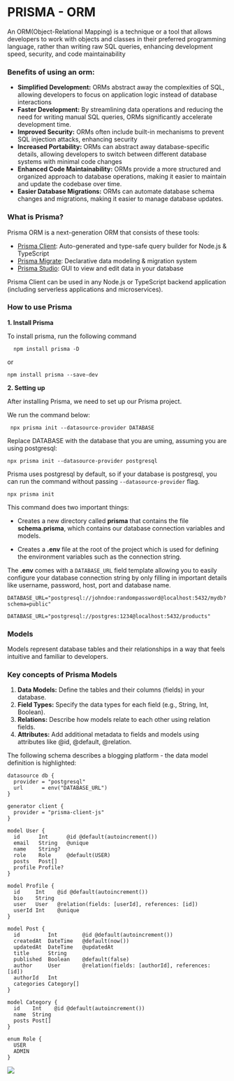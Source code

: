 # PRISMA - ORM
An ORM(Object-Relational Mapping) is a technique or a tool that allows developers to work with objects and classes in their preferred programming language, rather than writing raw SQL queries, enhancing development speed, security, and code maintainability

### Benefits of using an orm:
- **Simplified Development:**
ORMs abstract away the complexities of SQL, allowing developers to focus on application logic instead of database interactions
- **Faster Development:**
By streamlining data operations and reducing the need for writing manual SQL queries, ORMs significantly accelerate development time.
- **Improved Security:**
ORMs often include built-in mechanisms to prevent SQL injection attacks, enhancing security
- **Increased Portability:**
ORMs can abstract away database-specific details, allowing developers to switch between different database systems with minimal code changes
- **Enhanced Code Maintainability:**
ORMs provide a more structured and organized approach to database operations, making it easier to maintain and update the codebase over time.
- **Easier Database Migrations:**
ORMs can automate database schema changes and migrations, making it easier to manage database updates.

### What is Prisma?
Prisma ORM is a next-generation ORM that consists of these tools:

- [Prisma Client](https://www.prisma.io/docs/orm/prisma-client): Auto-generated and type-safe query builder for Node.js & TypeScript
- [Prisma Migrate](https://www.prisma.io/docs/orm/prisma-migrate): Declarative data modeling & migration system
- [Prisma Studio](https://github.com/prisma/studio): GUI to view and edit data in your database

Prisma Client can be used in any Node.js or TypeScript backend application (including serverless applications and microservices).

### How to use Prisma
**1. Install Prisma**

  To install prisma, run the following command
```
  npm install prisma -D
```
or
```
npm install prisma --save-dev
```
**2. Setting up**

After installing Prisma, we need to set up our Prisma project.

We run the command below:
```
 npx prisma init --datasource-provider DATABASE
```
Replace DATABASE with the database that you are uming, assuming you are using postgresql:
```
npx prisma init --datasource-provider postgresql
```
Prisma uses postgresql by default, so if your database is postgresql, you can run the command without passing ```--datasource-provider``` flag.
```
npx prisma init
```
This command does two important things:

- Creates a new directory called **prisma** that contains the file **schema.prisma**, which contains our database connection variables and models.

- Creates a **.env** file at the root of the project which is used for defining the environment variables such as the connection string.

The **.env** comes with a ```DATABASE_URL``` field template allowing you to easily configure your database connection string by only filling in important details like username, password, host, port and database name.
```
DATABASE_URL="postgresql://johndoe:randompassword@localhost:5432/mydb?schema=public"
```

```
DATABASE_URL="postgresql://postgres:1234@localhost:5432/products"
```

### Models

Models represent database tables and their relationships in a way that feels intuitive and familiar to developers.

### Key concepts of Prisma Models﻿
1. **Data Models:** Define the tables and their columns (fields) in your database.
2. **Field Types:** Specify the data types for each field (e.g., String, Int, Boolean).
3. **Relations:** Describe how models relate to each other using relation fields.
4. **Attributes:** Add additional metadata to fields and models using attributes like @id, @default, @relation.

The following schema describes a blogging platform - the data model definition is highlighted:
```
datasource db {
  provider = "postgresql"
  url      = env("DATABASE_URL")
}

generator client {
  provider = "prisma-client-js"
}

model User {
  id      Int      @id @default(autoincrement())
  email   String   @unique
  name    String?
  role    Role     @default(USER)
  posts   Post[]
  profile Profile?
}

model Profile {
  id     Int    @id @default(autoincrement())
  bio    String
  user   User   @relation(fields: [userId], references: [id])
  userId Int    @unique
}

model Post {
  id         Int        @id @default(autoincrement())
  createdAt  DateTime   @default(now())
  updatedAt  DateTime   @updatedAt
  title      String
  published  Boolean    @default(false)
  author     User       @relation(fields: [authorId], references: [id])
  authorId   Int
  categories Category[]
}

model Category {
  id    Int    @id @default(autoincrement())
  name  String
  posts Post[]
}

enum Role {
  USER
  ADMIN
}
```
<img src="./assets/blogging-platform">
